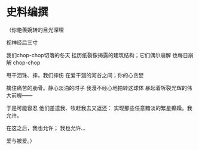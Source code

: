 







# 史料编撰

（你艳羡婉转的目光深埋

视神经后三寸

我们chop-chop切落的冬天
挂历纸裂像揭露的建筑结构；它们偶尔崩解
也每日崩解
				  chop-chop

甩干泪珠、摔，我们摔伤
	在爱干涸的河谷之间；你的心贪婪

擒住痛苦的肋骨。静心淡泊的时子
我漫不经心地拍转这球体
暴起着坼裂光辉的伟大前程——

于是可能容忍
他们差遣我、牧赶我去又返还：
实现那些任意黯淡的繁星癫躁。我
	允许。

在这之后，我也允许；
我也允许…

爱与被爱。）





